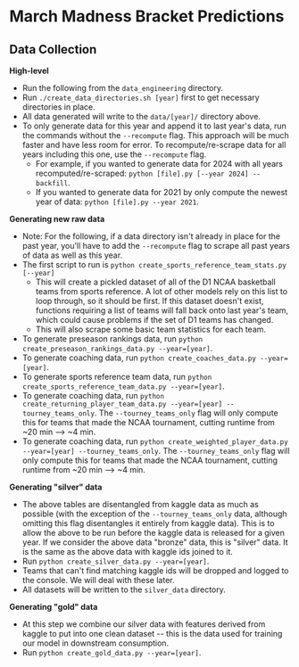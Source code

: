 # March Madness Bracket Predictions
## Data Collection

**High-level**
- Run the following from the `data_engineering` directory.
- Run `./create_data_directories.sh [year]` first to get necessary directories in place.
- All data generated will write to the `data/[year]/` directory above.
- To only generate data for this year and append it to last year's data, run the commands without the `--recompute` flag. This approach will be much faster and have less room for error. To recompute/re-scrape data for all years including this one, use the `--recompute` flag.
  - For example, if you wanted to generate data for 2024 with all years recomputed/re-scraped: `python [file].py [--year 2024] --backfill`.
  - If you wanted to generate data for 2021 by only compute the newest year of data: `python [file].py --year 2021`.

**Generating new raw data**
- Note: For the following, if a data directory isn't already in place for the past year, you'll have to add the `--recompute` flag to scrape all past years of data as well as this year.
- The first script to run is `python create_sports_reference_team_stats.py [--year]`
  - This will create a pickled dataset of all of the D1 NCAA basketball teams from sports reference. A lot of other models rely on this list to loop through, so it should be first. If this dataset doesn't exist, functions requiring a list of teams will fall back onto last year's team, which could cause problems if the set of D1 teams has changed.
  - This will also scrape some basic team statistics for each team.
- To generate preseason rankings data, run `python create_preseason_rankings_data.py --year=[year]`.
- To generate coaching data, run `python create_coaches_data.py --year=[year]`.
- To generate sports reference team data, run `python create_sports_reference_team_data.py --year=[year]`.
- To generate coaching data, run `python create_returning_player_team_data.py --year=[year] --tourney_teams_only`. The `--tourney_teams_only` flag will only compute this for teams that made the NCAA tournament, cutting runtime from ~20 min --> ~4 min.
- To generate coaching data, run `python create_weighted_player_data.py --year=[year] --tourney_teams_only`. The `--tourney_teams_only` flag will only compute this for teams that made the NCAA tournament, cutting runtime from ~20 min --> ~4 min.

**Generating "silver" data**
- The above tables are disentangled from kaggle data as much as possible (with the exception of the `--tourney_teams_only` data, although omitting this flag disentangles it entirely from kaggle data). This is to allow the above to be run before the kaggle data is released for a given year. If we consider the above data "bronze" data, this is "silver" data. It is the same as the above data with kaggle ids joined to it.
- Run `python create_silver_data.py --year=[year]`.
- Teams that can't find matching kaggle ids will be dropped and logged to the console. We will deal with these later.
- All datasets will be written to the `silver_data` directory.

**Generating "gold" data**
- At this step we combine our silver data with features derived from kaggle to put into one clean dataset -- this is the data used for training our model in downstream consumption.
- Run `python create_gold_data.py --year=[year]`.
